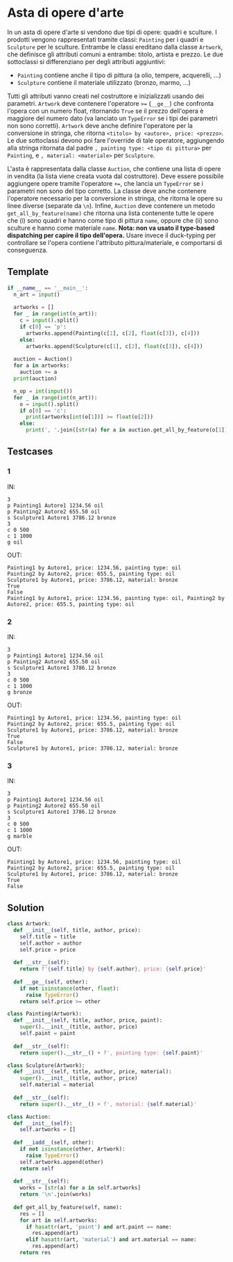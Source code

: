 # Asta di opere d'arte

In un asta di opere d'arte si vendono due tipi di opere: quadri e sculture.
I prodotti vengono rappresentati tramite classi: `Painting` per i quadri e `Sculpture` per le sculture. Entrambe le classi ereditano dalla classe `Artwork`, che definisce gli attributi comuni a entrambe: titolo, artista e prezzo. Le due sottoclassi si differenziano per degli attributi aggiuntivi:
- `Painting` contiene anche il tipo di pittura (a olio, tempere, acquerelli, ...)
- `Sculpture` contiene il materiale utilizzato (bronzo, marmo, ...)

Tutti gli attributi vanno creati nel costruttore e inizializzati usando dei parametri. `Artwork` deve contenere l'operatore `>=` (`__ge__`) che confronta l'opera con un numero float, ritornando `True` se il prezzo dell'opera è maggiore del numero dato (va lanciato un `TypeError` se i tipi dei parametri non sono corretti). `Artwork` deve anche definire l'operatore per la conversione in stringa, che ritorna `<titolo> by <autore>, price: <prezzo>`. Le due sottoclassi devono poi fare l'override di tale operatore, aggiungendo alla stringa ritornata dal padre `, painting type: <tipo di pittura>` per `Painting`, e `, material: <materiale>` per `Sculpture`.

L'asta è rappresentata dalla classe `Auction`, che contiene una lista di opere in vendita (la lista viene creata vuota dal costruttore). Deve essere possibile aggiungere opere tramite l'operatore `+=`, che lancia un `TypeError` se i parametri non sono del tipo corretto. La classe deve anche contenere l'operatore necessario per la conversione in stringa, che ritorna le opere su linee diverse (separate da `\n`). Infine, `Auction` deve contenere un metodo `get_all_by_feature(name)` che ritorna una lista contenente tutte le opere che (i) sono quadri e hanno come tipo di pittura `name`, oppure che (ii) sono sculture e hanno come materiale `name`. **Nota: non va usato il type-based dispatching per capire il tipo dell'opera.** Usare invece il duck-typing per controllare se l'opera contiene l'attributo pittura/materiale, e comportarsi di conseguenza.

## Template

```py
if __name__ == '__main__':
  n_art = input()
  
  artworks = []
  for _ in range(int(n_art)):
    c = input().split()
    if c[0] == 'p':
      artworks.append(Painting(c[1], c[2], float(c[3]), c[4]))
    else:
      artworks.append(Sculpture(c[1], c[2], float(c[3]), c[4]))
  
  auction = Auction()
  for a in artworks:
    auction += a
  print(auction)

  n_op = int(input())
  for _ in range(int(n_art)):
    o = input().split()
    if o[0] == 'c':
      print(artworks[int(o[1])] >= float(o[2]))
    else:
      print(', '.join([str(a) for a in auction.get_all_by_feature(o[1])]))
```

## Testcases

### 1

IN:
```
3
p Painting1 Autore1 1234.56 oil
p Painting2 Autore2 655.50 oil
s Sculpture1 Autore1 3786.12 bronze
3
c 0 500
c 1 1000
g oil
```

OUT:
```
Painting1 by Autore1, price: 1234.56, painting type: oil
Painting2 by Autore2, price: 655.5, painting type: oil
Sculpture1 by Autore1, price: 3786.12, material: bronze
True
False
Painting1 by Autore1, price: 1234.56, painting type: oil, Painting2 by Autore2, price: 655.5, painting type: oil
```

### 2

IN:
```
3
p Painting1 Autore1 1234.56 oil
p Painting2 Autore2 655.50 oil
s Sculpture1 Autore1 3786.12 bronze
3
c 0 500
c 1 1000
g bronze
```

OUT:
```
Painting1 by Autore1, price: 1234.56, painting type: oil
Painting2 by Autore2, price: 655.5, painting type: oil
Sculpture1 by Autore1, price: 3786.12, material: bronze
True
False
Sculpture1 by Autore1, price: 3786.12, material: bronze
```

### 3

IN:
```
3
p Painting1 Autore1 1234.56 oil
p Painting2 Autore2 655.50 oil
s Sculpture1 Autore1 3786.12 bronze
3
c 0 500
c 1 1000
g marble
```

OUT:
```
Painting1 by Autore1, price: 1234.56, painting type: oil
Painting2 by Autore2, price: 655.5, painting type: oil
Sculpture1 by Autore1, price: 3786.12, material: bronze
True
False
```

## Solution

```py
class Artwork:
  def __init__(self, title, author, price):
    self.title = title
    self.author = author
    self.price = price
  
  def __str__(self):
    return f'{self.title} by {self.author}, price: {self.price}'
  
  def __ge__(self, other):
    if not isinstance(other, float):
      raise TypeError()
    return self.price >= other

class Painting(Artwork):
  def __init__(self, title, author, price, paint):
    super().__init__(title, author, price)
    self.paint = paint
  
  def __str__(self):
    return super().__str__() + f', painting type: {self.paint}'

class Sculpture(Artwork):
  def __init__(self, title, author, price, material):
    super().__init__(title, author, price)
    self.material = material
  
  def __str__(self):
    return super().__str__() + f', material: {self.material}'

class Auction:
  def __init__(self):
    self.artworks = []
  
  def __iadd__(self, other):
    if not isinstance(other, Artwork):
      raise TypeError()
    self.artworks.append(other)
    return self
  
  def __str__(self):
    works = [str(a) for a in self.artworks]
    return '\n'.join(works)
  
  def get_all_by_feature(self, name):
    res = []
    for art in self.artworks:
      if hasattr(art, 'paint') and art.paint == name:
        res.append(art)
      elif hasattr(art, 'material') and art.material == name:
        res.append(art)
    return res
```
